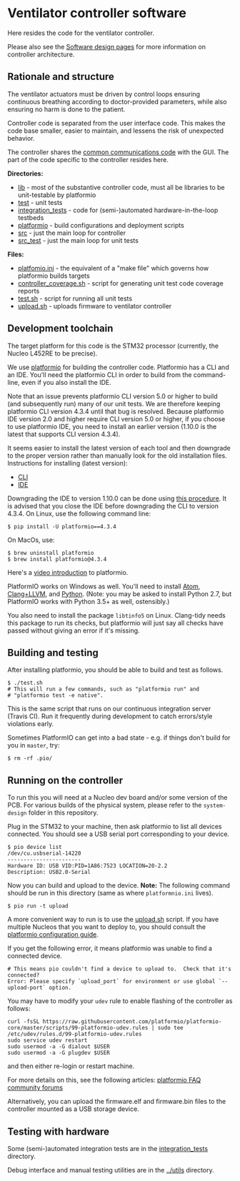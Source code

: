 # Ventilator controller software

Here resides the code for the ventilator controller.

Please also see the [Software design pages](../design/controller_architecture.md) for more information on controller architecture.

## Rationale and structure

The ventilator actuators must be driven by control loops ensuring continuous
breathing according to doctor-provided parameters, while also ensuring
no harm is done to the patient.

Controller code is separated from the user interface code. This makes the code base
smaller, easier to maintain, and lessens the risk of unexpected behavior.

The controller shares the [common communications code](../common) with the GUI.
The part of the code specific to the controller resides here.

**Directories:**
* [lib](lib) - most of the substantive controller code, must all be libraries to be unit-testable by platformio
* [test](test) - unit tests
* [integration_tests](integration_tests) - code for (semi-)automated hardware-in-the-loop testbeds
* [platformio](platformio) - build configurations and deployment scripts
* [src](src) - just the main loop for controller
* [src_test](src_test) - just the main loop for unit tests

**Files:**
* [platfomio.ini](platformio.ini) - the equivalent of a "make file" which governs how platformio builds targets
* [controller_coverage.sh](controller_coverage.sh) - script for generating unit test code coverage reports
* [test.sh](test.sh) - script for running all unit tests
* [upload.sh](upload.sh) - uploads firmware to ventilator controller

## Development toolchain

The target platform for this code is the STM32 processor (currently, the Nucleo L452RE to be precise).

We use [platformio](https://platformio.org/) for building the controller code.
Platformio has a CLI and an IDE. You'll need the platformio CLI in order to build
from the command-line, even if you also install the IDE.

Note that an issue prevents platformio CLI version 5.0 or higher to build (and subsequently run) many of our unit tests. We are therefore keeping platformio CLI version 4.3.4 until that bug is resolved.
Because platformio IDE version 2.0 and higher require CLI version 5.0 or higher, if you choose to use platformio IDE, you need to install an earlier version (1.10.0 is the latest that supports CLI version 4.3.4).

It seems easier to install the latest version of each tool and then downgrade to the proper version rather than manually look for the old installation files.
Instructions for installing (latest version):
 * [CLI](https://docs.platformio.org/en/latest/core/installation.html#super-quick-mac-linux)
 * [IDE](https://docs.platformio.org/en/latest/integration/ide/vscode.html#installation)

Downgrading the IDE to version 1.10.0 can be done using [this procedure](https://community.platformio.org/t/stop-platformio-core-from-updating/10766/2).
It is advised that you close the IDE before downgrading the CLI to version 4.3.4.
On Linux, use the following command line:
```
$ pip install -U platformio==4.3.4
```
On MacOs, use:
```
$ brew uninstall platformio
$ brew install platformio@4.3.4
```

Here's a [video introduction](https://www.youtube.com/watch?v=EIkGTwLOD7o) to platformio.

PlatformIO works on Windows as well.
You'll need to install [Atom](https://atom.io/),
[Clang+LLVM](https://releases.llvm.org/download.html),
and [Python](https://www.python.org/downloads/windows/).
(Note: you may be asked to install Python 2.7, but PlatformIO works with Python 3.5+ as well, ostensibly.)

You also need to install the package `libtinfo5` on Linux. Clang-tidy needs this package to run its checks, but platformio will just say all checks have passed without giving an error if it's missing.

## Building and testing

After installing platformio, you should be able to build and test as follows.

```
$ ./test.sh
# This will run a few commands, such as "platformio run" and
# "platformio test -e native".
```

This is the same script that runs on our continuous integration server (Travis CI).
Run it frequently during development to catch errors/style violations early.

Sometimes PlatformIO can get into a bad state -
e.g. if things don't build for you in `master`, try:


```
$ rm -rf .pio/
```

## Running on the controller

To run this you will need at a Nucleo dev board and/or some version of the PCB.
For various builds of the physical system, please refer to the `system-design`
folder in this repository.

Plug in the STM32 to your machine, then ask platformio to list all devices connected.
You should see a USB serial port corresponding to your device.

```
$ pio device list
/dev/cu.usbserial-14220
-----------------------
Hardware ID: USB VID:PID=1A86:7523 LOCATION=20-2.2
Description: USB2.0-Serial
```

Now you can build and upload to the device.
**Note:** The following command should be run in this directory (same as where `platformnio.ini` lives).

```
$ pio run -t upload
```

A more convenient way to run is to use the [upload.sh](upload.sh) script. If you have multiple Nucleos that you
want to deploy to, you should consult the [platformio configuration guide](platformio).

If you get the following error, it means platformio was unable to find a connected device.

```
# This means pio couldn't find a device to upload to.  Check that it's connected?
Error: Please specify `upload_port` for environment or use global `--upload-port` option.
```

You may have to modify your `udev` rule to enable flashing of the controller as follows:

```
curl -fsSL https://raw.githubusercontent.com/platformio/platformio-core/master/scripts/99-platformio-udev.rules | sudo tee /etc/udev/rules.d/99-platformio-udev.rules
sudo service udev restart
sudo usermod -a -G dialout $USER
sudo usermod -a -G plugdev $USER
```
and then either re-login or restart machine.

For more details on this, see the following articles:
[platformio FAQ](https://docs.platformio.org/en/latest/faq.html#platformio-udev-rules)
[community forums](https://community.platformio.org/t/stm32-vs-code-mbed-upload-issue-error-libusb-open-failed-with-libusb-error-access-error-open-failed/10650)

Alternatively, you can upload the firmware.elf and firmware.bin files to the controller mounted as a USB storage device.

## Testing with hardware

Some (semi-)automated integration tests are in the [integration_tests](integration_tests) directory.

Debug interface and manual testing utilities are in the [../utils](../utils) directory.
